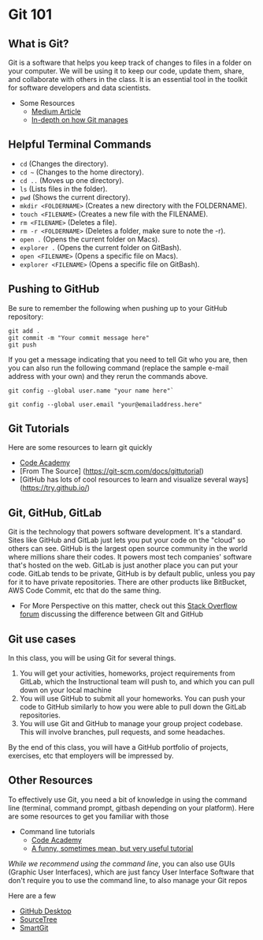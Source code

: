 # Git 101

## What is Git?

Git is a software that helps you keep track of changes to files in a folder on your computer. We will be using it to keep our code, update them, share, and collaborate with others in the class. It is an essential tool in the toolkit for software developers and data scientists.

- Some Resources
	- [Medium Article](https://medium.com/@itswisdomagain/git-101-introduction-to-git-for-newbies-bb14f6f9fc1)
	- [In-depth on how Git manages](https://git-scm.com/book/en/v2/Getting-Started-Git-Basics)

## Helpful Terminal Commands

  * `cd` (Changes the directory).
  * `cd ~` (Changes to the home directory).
  * `cd ..` (Moves up one directory).
  * `ls` (Lists files in the folder).
  * `pwd` (Shows the current directory).
  * `mkdir <FOLDERNAME>` (Creates a new directory with the FOLDERNAME).
  * `touch <FILENAME>` (Creates a new file with the FILENAME).
  * `rm <FILENAME>` (Deletes a file).
  * `rm -r <FOLDERNAME>` (Deletes a folder, make sure to note the -r).
  * `open .` (Opens the current folder on Macs).
  * `explorer .` (Opens the current folder on GitBash).
  * `open <FILENAME>` (Opens a specific file on Macs).
  * `explorer <FILENAME>` (Opens a specific file on GitBash).

## Pushing to GitHub
Be sure to remember the following when pushing up to your GitHub repository:
```
git add .
git commit -m "Your commit message here"
git push
```
If you get a message indicating that you need to tell Git who you are, then you can also run the following command (replace the sample e-mail address with your own) and they rerun the commands above.

```
git config --global user.name "your name here"`

git config --global user.email "your@emailaddress.here"
```

## Git Tutorials

Here are some resources to learn git quickly

- [Code Academy](https://www.codecademy.com/learn/learn-git)
- [From The Source] (https://git-scm.com/docs/gittutorial)
- [GitHub has lots of cool resources to learn and visualize several ways] (https://try.github.io/)

## Git, GitHub, GitLab

Git is the technology that powers software development. It's a standard. Sites like GitHub and GitLab just lets you put your code on the "cloud" so others can see. GitHub is the largest open source community in the world where millions share their codes. It powers most tech companies' software that's hosted on the web. GitLab is just another place you can put your code. GitLab tends to be private, GitHub is by default public, unless you pay for it to have private repositories. There are other products like BitBucket, AWS Code Commit, etc that do the same thing.

- For More Perspective on this matter, check out this [Stack Overflow forum](https://stackoverflow.com/questions/13321556/difference-between-git-and-github) discussing the difference between GIt and GitHub

## Git use cases

In this class, you will be using Git for several things.

1. You will get your activities, homeworks, project requirements from GitLab, which the Instructional team will push to, and which you can pull down on your local machine
2. You will use GitHub to submit all your homeworks. You can push your code to GitHub similarly to how you were able to pull down the GitLab repositories.
3. You will use Git and GitHub to manage your group project codebase. This will involve branches, pull requests, and some headaches.

By the end of this class, you will have a GitHub portfolio of projects, exercises, etc that employers will be impressed by. 

## Other Resources

To effectively use Git, you need a bit of knowledge in using the command line (terminal, command prompt, gitbash depending on your platform).
Here are some resources to get you familiar with those
- Command line tutorials
	- [Code Academy](https://www.codecademy.com/learn/learn-the-command-line)
	- [A funny, sometimes mean, but very useful tutorial](https://learnpythonthehardway.org/book/appendix-a-cli/introduction.html)


*While we recommend using the command line*, you can also use GUIs (Graphic User Interfaces), which are just fancy User Interface Software that don't require you to use the command line, to also manage your Git repos

Here are a few
- [GitHub Desktop](https://desktop.github.com/)
- [SourceTree](https://www.sourcetreeapp.com/)
- [SmartGit](https://www.syntevo.com/smartgit/)
